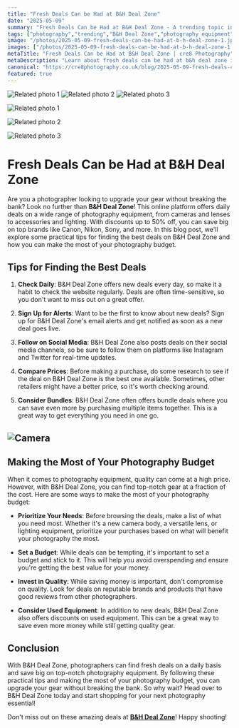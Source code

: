 ```yaml
---
title: "Fresh Deals Can be Had at B&H Deal Zone"
date: "2025-05-09"
summary: "Fresh Deals Can be Had at B&H Deal Zone - A trending topic in photography."
tags: ["photography","trending","B&H Deal Zone","photography equipment","discounts","daily deals","camera","lenses","accessories","lighting","top brands","budget"]
image: "/photos/2025-05-09-fresh-deals-can-be-had-at-b-h-deal-zone-1.jpg"
images: ["/photos/2025-05-09-fresh-deals-can-be-had-at-b-h-deal-zone-1.jpg","/photos/2025-05-09-fresh-deals-can-be-had-at-b-h-deal-zone-2.jpg","/photos/2025-05-09-fresh-deals-can-be-had-at-b-h-deal-zone-3.jpg"]
metaTitle: "Fresh Deals Can be Had at B&H Deal Zone | cre8 Photography"
metaDescription: "Learn about fresh deals can be had at b&h deal zone in photography with practical tips and insights."
canonical: "https://cre8photography.co.uk/blog/2025-05-09-fresh-deals-can-be-had-at-b-h-deal-zone"
featured: true
---
```


<!-- Gallery as HTML -->

<div class="grid grid-cols-1 sm:grid-cols-2 md:grid-cols-3 gap-4">
  <img src="/photos/2025-05-09-fresh-deals-can-be-had-at-b-h-deal-zone-1.jpg" alt="Related photo 1" class="w-full rounded-lg" />
<img src="/photos/2025-05-09-fresh-deals-can-be-had-at-b-h-deal-zone-2.jpg" alt="Related photo 2" class="w-full rounded-lg" />
<img src="/photos/2025-05-09-fresh-deals-can-be-had-at-b-h-deal-zone-3.jpg" alt="Related photo 3" class="w-full rounded-lg" />
</div>


<!-- Gallery as Markdown -->
![Related photo 1](/photos/2025-05-09-fresh-deals-can-be-had-at-b-h-deal-zone-1.jpg)


![Related photo 2](/photos/2025-05-09-fresh-deals-can-be-had-at-b-h-deal-zone-2.jpg)


![Related photo 3](/photos/2025-05-09-fresh-deals-can-be-had-at-b-h-deal-zone-3.jpg)



# Fresh Deals Can be Had at B&H Deal Zone

Are you a photographer looking to upgrade your gear without breaking the bank? Look no further than **B&H Deal Zone**! This online platform offers daily deals on a wide range of photography equipment, from cameras and lenses to accessories and lighting. With discounts up to 50% off, you can save big on top brands like Canon, Nikon, Sony, and more. In this blog post, we'll explore some practical tips for finding the best deals on B&H Deal Zone and how you can make the most of your photography budget.

## Tips for Finding the Best Deals

1. **Check Daily**: B&H Deal Zone offers new deals every day, so make it a habit to check the website regularly. Deals are often time-sensitive, so you don't want to miss out on a great offer.

2. **Sign Up for Alerts**: Want to be the first to know about new deals? Sign up for B&H Deal Zone's email alerts and get notified as soon as a new deal goes live.

3. **Follow on Social Media**: B&H Deal Zone also posts deals on their social media channels, so be sure to follow them on platforms like Instagram and Twitter for real-time updates.

4. **Compare Prices**: Before making a purchase, do some research to see if the deal on B&H Deal Zone is the best one available. Sometimes, other retailers might have a better price, so it's worth checking around.

5. **Consider Bundles**: B&H Deal Zone often offers bundle deals where you can save even more by purchasing multiple items together. This is a great way to get everything you need in one go.

## ![Camera](camera.jpg)

## Making the Most of Your Photography Budget

When it comes to photography equipment, quality can come at a high price. However, with B&H Deal Zone, you can find top-notch gear at a fraction of the cost. Here are some ways to make the most of your photography budget:

- **Prioritize Your Needs**: Before browsing the deals, make a list of what you need most. Whether it's a new camera body, a versatile lens, or lighting equipment, prioritize your purchases based on what will benefit your photography the most.

- **Set a Budget**: While deals can be tempting, it's important to set a budget and stick to it. This will help you avoid overspending and ensure you're getting the best value for your money.

- **Invest in Quality**: While saving money is important, don't compromise on quality. Look for deals on reputable brands and products that have good reviews from other photographers.

- **Consider Used Equipment**: In addition to new deals, B&H Deal Zone also offers discounts on used equipment. This can be a great way to save even more money while still getting quality gear.

## Conclusion

With B&H Deal Zone, photographers can find fresh deals on a daily basis and save big on top-notch photography equipment. By following these practical tips and making the most of your photography budget, you can upgrade your gear without breaking the bank. So why wait? Head over to B&H Deal Zone today and start shopping for your next photography essential!

Don't miss out on these amazing deals at **[B&H Deal Zone](https://www.bhphotovideo.com/c/deals)**! Happy shooting!

